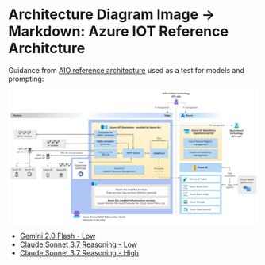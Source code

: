 # Architecture Diagram Image -> Markdown: Azure IOT Reference Architcture

Guidance from [AIO reference architecture](https://learn.microsoft.com/en-us/azure/iot-operations/overview-iot-operations) used as a test for models and prompting:

![Reference arch source image](aio-reference-arch.png)


- [Gemini 2.0 Flash - Low](aio-ref-gemini-2-flash-v1.md)
- [Claude Sonnet 3.7 Reasoning - Low](aio-ref-claude-37-reasoning-low-v1.md)
- [Claude Sonnet 3.7 Reasoning - High](aio-ref-claude-37-reasoning-high-v1.md)
